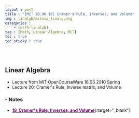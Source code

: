 ```yaml
---
layout : post
title : "[MIT 18.06 18] Cramer's Rule, Inverses, and Volume"
img : linalgb/mitocw_linalg.png
categories : 
    - [math-linalgb]
tag : [Math, Linear Algebra, MIT]
toc : true
toc_sticky : true
---
```


<br/>

## Linear Algebra

- Lecture from MIT OpenCourseWare 18.06 2010 Spring
- Lecture 20: Cramer's Rule, Inverse matrix, and Volume


### - Notes

- [<span style="color:purple">**18_Cramer's Rule, Inverses, and Volume**</span>](https://drive.google.com/file/d/1CfdxLA8ozX0DiEfZmUXsghB2Tr4BYyVM/view?usp=share_link){:target="_blank"}